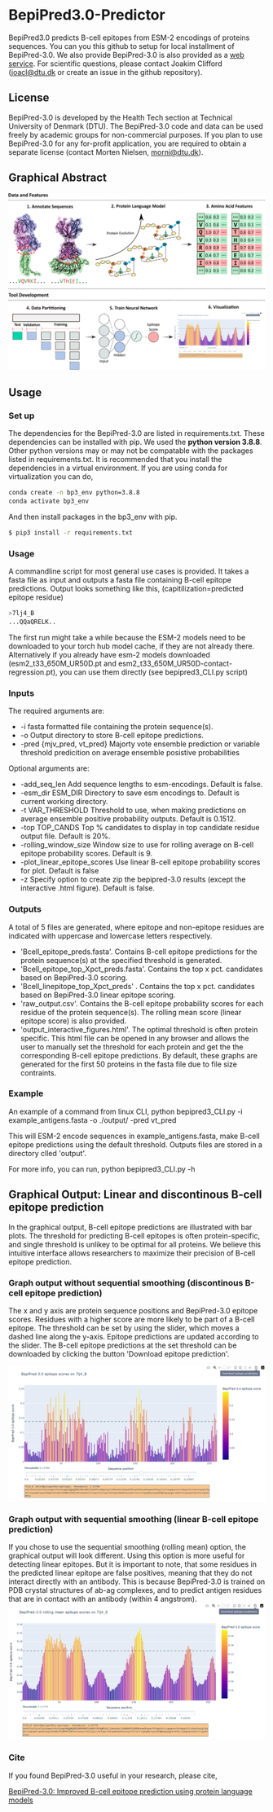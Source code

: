 # BepiPred3.0-Predictor
BepiPred3.0 predicts B-cell epitopes from ESM-2 encodings of proteins sequences. You can you this github to setup for local installment of BepiPred-3.0.
We also provide BepiPred-3.0 is also provided as a [web service](https://services.healthtech.dtu.dk/service.php?BepiPred-3.0).
For scientific questions, please contact Joakim Clifford (joacl@dtu.dk or create an issue in the github repository).

## License
BepiPred-3.0 is developed by the Health Tech section at Technical University of Denmark (DTU). The BepiPred-3.0  code and data can be used freely by academic groups for non-commercial purposes. If you plan to use BepiPred-3.0 for any for-profit application, you are required to obtain a separate license (contact Morten Nielsen, morni@dtu.dk).

## Graphical Abstract
![Screenshot](BepiPred3GraphicalAbstract.png)

## Usage
### Set up
The dependencies for the BepiPred-3.0 are listed in requirements.txt. These dependencies can be installed with pip. We used the **python version 3.8.8**. Other python versions may or may not be compatable with the packages listed in requirements.txt. It is recommended that you install the dependencies in a virtual environment.
If you are using conda for virtualization you can do,
```bash
conda create -n bp3_env python=3.8.8
conda activate bp3_env
```
And then install packages in the bp3_env with pip.
```bash
$ pip3 install -r requirements.txt
```

### Usage
A commandline script for most general use cases is provided. It takes a fasta file as input and outputs a fasta file containing B-cell epitope predictions. Output looks something like this, (capitilization=predicted epitope residue)
```bash
>7lj4_B
...QQaQRELK..
```

The first run might take a while because the ESM-2 models need to be downloaded to your torch hub model cache, if they are not already there. 
Alternatively if you already have esm-2 models downloaded (esm2_t33_650M_UR50D.pt and esm2_t33_650M_UR50D-contact-regression.pt), you can use them directly (see bepipred3_CLI.py script)

### Inputs 

The required arguments are:

* -i fasta formatted file containing the protein sequence(s).
* -o Output directory to store B-cell epitope predictions.
* -pred {mjv_pred, vt_pred} Majorty vote ensemble prediction or variable threshold predicition on average ensemble posistive probabilities


Optional arguments are:


* -add_seq_len          Add sequence lengths to esm-encodings. Default is false.
* -esm_dir ESM_DIR      Directory to save esm encodings to. Default is current working directory.
* -t VAR_THRESHOLD      Threshold to use, when making predictions on average ensemble positive probability outputs. Default is 0.1512.
* -top TOP_CANDS        Top % candidates to display in top candidate residue output file. Default is 20%.
* -rolling_window_size  Window size to use for rolling average on B-cell epitope probability scores. Default is 9.
* -plot_linear_epitope_scores	Use linear B-cell epitope probability scores for plot. Default is false
* -z	Specify option to create zip the bepipred-3.0 results (except the interactive .html figure). Default is false.

### Outputs
A total of 5 files are generated, where epitope and non-epitope residues are indicated with uppercase and lowercase letters respectively.

- 'Bcell_epitope_preds.fasta'. Contains B-cell epitope predictions for the protein sequence(s) at the specified threshold is generated.
- 'Bcell_epitope_top_Xpct_preds.fasta'. Contains the top x pct. candidates based on BepiPred-3.0 scoring. 
- 'Bcell_linepitope_top_Xpct_preds' . Contains the top x pct. candidates based on BepiPred-3.0 linear epitope scoring.
- 'raw_output.csv'. Contains the B-cell epitope probability scores for each residue of the protein sequence(s). The rolling mean score (linear epitope score) is also provided.
- 'output_interactive_figures.html'. The optimal threshold is often protein specific. This html file can be opened in any browser and allows the user to manually set the threshold for each protein and get the the corresponding B-cell epitope predictions. By default, these graphs are generated for the first 50 proteins in the fasta file due to file size contraints.

### Example

An example of a command from linux CLI,
python bepipred3_CLI.py -i example_antigens.fasta -o ./output/ -pred vt_pred 

This will ESM-2 encode sequences in example_antigens.fasta, make B-cell epitope predictions using the default threshold. Outputs files are stored in a directory clled 'output'.

For more info, you can run,
python bepipred3_CLI.py -h

## Graphical Output: Linear and discontinous B-cell epitope prediction
In the graphical output, B-cell epitope predictions are illustrated with bar plots. The threshold for predicting B-cell epitopes is often protein-specific, and single threshold is unlikey to be optimal for all proteins. We believe this intuitive interface allows researchers to maximize their precision of B-cell epitope prediction.

### Graph output without sequential smoothing (discontinous B-cell epitope prediction)
The x and y axis are protein sequence positions and BepiPred-3.0 epitope scores.
Residues with a higher score are more likely to be part of a B-cell epitope.
The threshold can be set by using the slider, which moves a dashed line along the y-axis.
Epitope predictions are updated according to the slider.
The B-cell epitope predictions at the set threshold can be downloaded by clicking the button 'Download epitope prediction'.

![Screenshot](GraphOutput.png)

### Graph output with sequential smoothing (linear B-cell epitope prediction)
If you chose to use the sequential smoothing (rolling mean) option, the graphical output will look different.
Using this option is more useful for detecting linear epitopes. But it is important to note, that some residues in the predicted linear epitope
are false positives, meaning that they do not interact directly with an antibody. This is because BepiPred-3.0 is trained on PDB crystal structures of ab-ag complexes, and to predict antigen residues that are in contact with an antibody (within 4 angstrom).
![Screenshot](GraphOutputWSeqSmooth.png)

### Cite
If you found BepiPred-3.0 useful in your research, please cite,

[BepiPred-3.0: Improved B-cell epitope prediction using protein language models](https://doi.org/10.1002/pro.4497)



